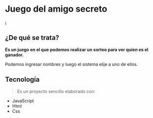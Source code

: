 # Juego del amigo secreto
¡[](/assets/amigo-secreto.png)
## ¿De qué se trata?
**Es un juego en el que podemos realizar un sorteo para ver quien es el ganador.**

Podemos ingresar nombres y luego el sistema elije a uno de ellos.
## Tecnología
>Es un proyecto sencillo elaborado con:
- JavaScript
- Html
- Css
